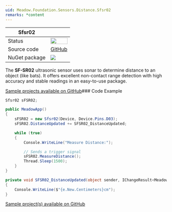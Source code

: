 ```yaml
---
uid: Meadow.Foundation.Sensors.Distance.Sfsr02
remarks: *content
---
```


| Sfsr02 | |
|--------|--------|
| Status | <img src="https://img.shields.io/badge/InProgress-yellow" style="width: auto; height: -webkit-fill-available;" /> |
| Source code | [GitHub](https://github.com/WildernessLabs/Meadow.Foundation/tree/master/Source/Meadow.Foundation.Peripherals/Sensors.Distance.Sfsr02) |
| NuGet package | <a href="https://www.nuget.org/packages/Meadow.Foundation.Sensors.Distance.Sfsr02/" target="_blank"><img src="https://img.shields.io/nuget/v/Meadow.Foundation.Sensors.Distance.Sfsr02.svg?label=Meadow.Foundation.Sensors.Distance.Sfsr02" /></a> |

The **SF-SR02** ultrasonic sensor uses sonar to determine distance to an object (like bats). It offers excellent non-contact range detection with high accuracy and stable readings in an easy-to-use package.

[Sample projects available on GitHub](https://github.com/WildernessLabs/Meadow.Foundation/tree/master/Source/Meadow.Foundation.Peripherals/Sensors.Distance.Sfsr02/Samples/)### Code Example

```csharp
Sfsr02 sFSR02;

public MeadowApp()
{
    sFSR02 = new Sfsr02(Device, Device.Pins.D03);
    sFSR02.DistanceUpdated += SFSR02_DistanceUpdated;

    while (true)
    {
        Console.WriteLine("Measure Distance:");

        // Sends a trigger signal
        sFSR02.MeasureDistance();
        Thread.Sleep(1500);
    }
}

private void SFSR02_DistanceUpdated(object sender, IChangeResult<Meadow.Units.Length> e)
{
    Console.WriteLine($"{e.New.Centimeters}cm");
}

```

[Sample project(s) available on GitHub](https://github.com/WildernessLabs/Meadow.Foundation/tree/main/Source/Meadow.Foundation.Peripherals/Sensors.Distance.Sfsr02/Samples/Sfsr02_Sample)


